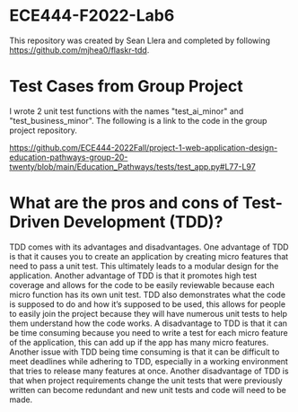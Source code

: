 # ECE444-F2022-Lab6

This repository was created by Sean Llera and completed by following https://github.com/mjhea0/flaskr-tdd.

# Test Cases from Group Project

I wrote 2 unit test functions with the names "test_ai_minor" and "test_business_minor". The following is a link to the code in the group project repository.

https://github.com/ECE444-2022Fall/project-1-web-application-design-education-pathways-group-20-twenty/blob/main/Education_Pathways/tests/test_app.py#L77-L97

# What are the pros and cons of Test-Driven Development (TDD)?

TDD comes with its advantages and disadvantages. One advantage of TDD is that it causes you to create an application by creating micro features that need to pass a unit test. This ultimately leads to a modular design for the application. Another advantage of TDD is that it promotes high test coverage and  allows for the code to be easily reviewable because each micro function has its own unit test. TDD also demonstrates what the code is supposed to do and how it’s supposed to be used, this allows for people to easily join the project because they will have numerous unit tests to help them understand how the code works. A disadvantage to TDD is that it can be time consuming because you need to write a test for each micro feature of the application, this can add up if the app has many micro features. Another issue with TDD being time consuming is that it can be difficult to meet deadlines while adhering to TDD, especially in a working environment that tries to release many features at once. Another disadvantage of TDD is that when project requirements change the unit tests that were previously written can become redundant and new unit tests and code will need to be made.

